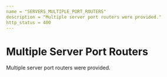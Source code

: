 ```yaml
---
name = "SERVERS_MULTIPLE_PORT_ROUTERS"
description = "Multiple server port routers were provided."
http_status = 400
---
```


# Multiple Server Port Routers

Multiple server port routers were provided.
